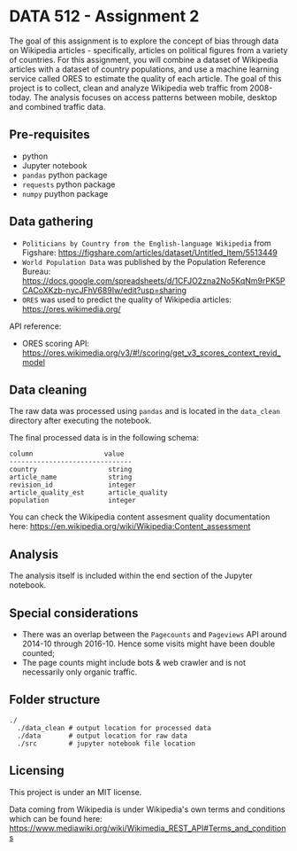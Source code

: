 # DATA 512 - Assignment 2

The goal of this assignment is to explore the concept of bias through data on Wikipedia articles - specifically, articles on political figures from a variety of countries. For this assignment, you will combine a dataset of Wikipedia articles with a dataset of country populations, and use a machine learning service called ORES to estimate the quality of each article.
The goal of this project is to collect, clean and analyze Wikipedia web traffic from 2008-today. The analysis focuses on access patterns between mobile, desktop and combined traffic data. 

## Pre-requisites
- python
- Jupyter notebook
- `pandas` python package
- `requests` python package
- `numpy` puython package

## Data gathering
- `Politicians by Country from the English-language Wikipedia` from Figshare: https://figshare.com/articles/dataset/Untitled_Item/5513449
- `World Population Data` was published by the Population Reference Bureau: https://docs.google.com/spreadsheets/d/1CFJO2zna2No5KqNm9rPK5PCACoXKzb-nycJFhV689Iw/edit?usp=sharing
- `ORES` was used to predict the quality of Wikipedia articles: https://ores.wikimedia.org/

API reference: 
- ORES scoring API: https://ores.wikimedia.org/v3/#!/scoring/get_v3_scores_context_revid_model

## Data cleaning
The raw data was processed using `pandas` and is located in the `data_clean` directory after executing the notebook.

The final processed data is in the following schema:
```
column                  value
-------------------------------
country                  string
article_name             string
revision_id              integer
article_quality_est      article_quality
population               integer
```

You can check the Wikipedia content assesment quality documentation here: https://en.wikipedia.org/wiki/Wikipedia:Content_assessment 

## Analysis
The analysis itself is included within the end section of the Jupyter notebook.

## Special considerations
- There was an overlap between the `Pagecounts` and `Pageviews` API around 2014-10 through 2016-10. Hence some visits might have been double counted;
- The page counts might include bots & web crawler and is not necessarily only organic traffic.

## Folder structure
```
./
  ./data_clean # output location for processed data
  ./data       # output location for raw data
  ./src        # jupyter notebook file location
```

## Licensing
This project is under an MIT license.

Data coming from Wikipedia is under Wikipedia's own terms and conditions which can be found here: https://www.mediawiki.org/wiki/Wikimedia_REST_API#Terms_and_conditions

